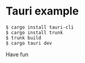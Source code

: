 # Tauri example

```
$ cargo install tauri-cli
$ cargo install trunk
$ trunk build
$ cargo tauri dev
```

Have fun